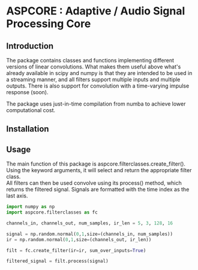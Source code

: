 # ASPCORE : Adaptive / Audio Signal Processing Core
## Introduction
The package contains classes and functions implementing different versions of linear convolutions. What makes them useful above what's already available in scipy and numpy is that they are intended to be used in a streaming manner, and all filters support multiple inputs and multiple outputs. There is also support for convolution with a time-varying impulse response (soon). 

The package uses just-in-time compilation from numba to achieve lower computational cost. 

## Installation


## Usage
The main function of this package is aspcore.filterclasses.create_filter(). Using the keyword arguments, it will select and return the appropriate filter class. \
All filters can then be used convolve using its process() method, which returns the filtered signal. Signals are formatted with the time index as the last axis. 


```python
import numpy as np
import aspcore.filterclasses as fc

channels_in, channels_out, num_samples, ir_len = 5, 3, 128, 16

signal = np.random.normal(0,1,size=(channels_in, num_samples))
ir = np.random.normal(0,1,size=(channels_out, ir_len))

filt = fc.create_filter(ir=ir, sum_over_inputs=True)

filtered_signal = filt.process(signal)
```